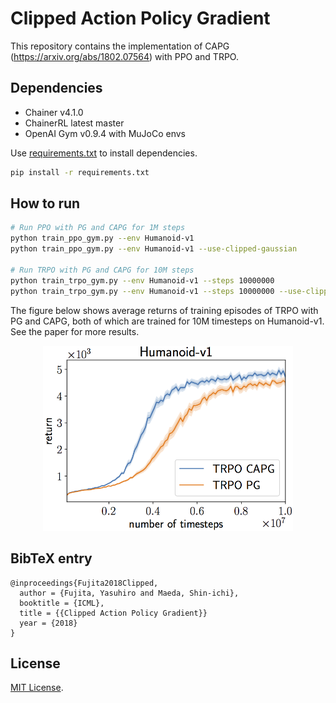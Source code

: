 # Clipped Action Policy Gradient

This repository contains the implementation of CAPG (https://arxiv.org/abs/1802.07564) with PPO and TRPO.

## Dependencies

- Chainer v4.1.0
- ChainerRL latest master
- OpenAI Gym v0.9.4 with MuJoCo envs

Use [requirements.txt](requirements.txt) to install dependencies.

```bash
pip install -r requirements.txt
```

## How to run

```bash
# Run PPO with PG and CAPG for 1M steps
python train_ppo_gym.py --env Humanoid-v1
python train_ppo_gym.py --env Humanoid-v1 --use-clipped-gaussian

# Run TRPO with PG and CAPG for 10M steps
python train_trpo_gym.py --env Humanoid-v1 --steps 10000000
python train_trpo_gym.py --env Humanoid-v1 --steps 10000000 --use-clipped-gaussian
```

The figure below shows average returns of training episodes of TRPO with PG and CAPG, both of which are trained for 10M timesteps on Humanoid-v1. See the paper for more results.

<p align="center"><img src="assets/Humanoid-v1.png" width="400"></p>


## BibTeX entry

```
@inproceedings{Fujita2018Clipped,
  author = {Fujita, Yasuhiro and Maeda, Shin-ichi},
  booktitle = {ICML},
  title = {{Clipped Action Policy Gradient}}
  year = {2018}
}
```

## License

[MIT License](LICENSE).
